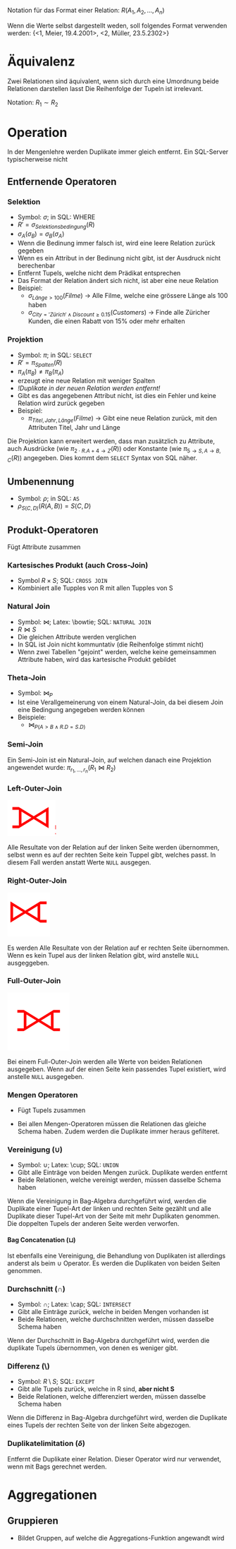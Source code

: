 Notation für das Format einer Relation:
$R(A_1, A_2, ..., A_n)$

Wenn die Werte selbst dargestellt weden, soll folgendes Format verwenden werden: {<1, Meier, 19.4.2001>, <2, Müller, 23.5.2302>}

# Äquivalenz

Zwei Relationen sind äquivalent, wenn sich durch eine Umordnung beide Relationen darstellen lasst
Die Reihenfolge der Tupeln ist irrelevant.

Notation: $R_1 \sim R_2$

# Operation

In der Mengenlehre werden Duplikate immer gleich entfernt. Ein SQL-Server typischerweise nicht

## Entfernende Operatoren

### Selektion

- Symbol: $\sigma$; in SQL: WHERE
- $R' = \sigma_{Selektionsbedingung}(R)$
- $\sigma_A(\sigma_B) = \sigma_B(\sigma_A)$
- Wenn die Bedinung immer falsch ist, wird eine leere Relation zurück gegeben
- Wenn es ein Attribut in der Bedinung nicht gibt, ist der Ausdruck nicht berechenbar
- Entfernt Tupels, welche nicht dem Prädikat entsprechen
- Das Format der Relation ändert sich nicht, ist aber eine neue Relation
- Beispiel:
  - $\sigma_{Länge>100}(Filme)$ -> Alle Filme, welche eine grössere Länge als 100 haben
  - $\sigma_{City = 'Zürich' \wedge Discount \geq 0.15}(Customers)$ -> Finde alle Züricher Kunden, die einen Rabatt von 15% oder mehr erhalten

### Projektion

- Symbol: $\pi$; in SQL: `SELECT`
- $R'=\pi_{Spalten}(R)$
- $\pi_A(\pi_B) \neq \pi_B(\pi_A)$
- erzeugt eine neue Relation mit weniger Spalten
- *!Duplikate in der neuen Relation werden entfernt!*
- Gibt es das angegebenen Attribut nicht, ist dies ein Fehler und keine Relation wird zurück gegeben
- Beispiel:
  - $\pi_{Titel, Jahr, Länge}(Filme)$ -> Gibt eine neue Relation zurück, mit den Attributen Titel, Jahr und Länge

Die Projektion kann erweitert werden, dass man zusätzlich zu Attribute, auch Ausdrücke (wie $\pi_{2\cdot R.A+4\to Z}(R)$) oder Konstante (wie $\pi_{5 \to S, A \to B, C}(R)$) angegeben. Dies kommt dem `SELECT` Syntax von SQL näher.

## Umbenennung

- Symbol: $\rho$; in SQL: `AS`
- $\rho_{S(C,D)}(R(A, B))=S(C, D)$

## Produkt-Operatoren

Fügt Attribute zusammen

### Kartesisches Produkt (auch Cross-Join)

- Symbol $R \times S$; SQL: `CROSS JOIN`
- Kombiniert alle Tupples von R mit allen Tupples von S
  
### Natural Join

- Symbol: $\bowtie$; Latex: \bowtie; SQL: `NATURAL JOIN`
- $R \bowtie S$ 
- Die gleichen Attribute werden verglichen
- In SQL ist Join nicht kommuntativ (die Reihenfolge stimmt nicht)
- Wenn zwei Tabellen "gejoint" werden, welche keine gemeinsammen Attribute haben, wird das kartesische Produkt gebildet

### Theta-Join

- Symbol: $\bowtie_P$
- Ist eine Verallgemeinerung von einem Natural-Join, da bei diesem Join eine Bedingung angegeben werden können
- Beispiele:
  - $\bowtie_{P (A > B \wedge R.D = S.D)}$

### Semi-Join

Ein Semi-Join ist ein Natural-Join, auf welchen danach eine Projektion angewendet wurde: $\pi_{r_1,...,r_n}(R_1 \bowtie R_2)$

### Left-Outer-Join

![image-20211229134551849](res/image-20211229134551849.png)

Alle Resultate von der Relation auf der linken Seite werden übernommen, selbst wenn es auf der rechten Seite kein Tuppel gibt, welches passt. In diesem Fall werden anstatt Werte `NULL` ausgegen.

### Right-Outer-Join

![image-20211229134602100](res/image-20211229134602100.png)

Es werden Alle Resultate von der Relation auf er rechten Seite übernommen. Wenn es kein Tupel aus der linken Relation gibt, wird anstelle `NULL` ausgeggeben.



### Full-Outer-Join 

![image-20211229134448540](res/image-20211229134448540.png)

Bei einem Full-Outer-Join werden alle Werte von beiden Relationen ausgegeben. Wenn auf der einen Seite kein passendes Tupel existiert, wird anstelle `NULL`  ausgegeben.

### Mengen Operatoren

- Fügt Tupels zusammen

- Bei allen Mengen-Operatoren müssen die Relationen das gleiche Schema haben. Zudem werden die Duplikate immer heraus gefilteret.
  
### Vereinigung ($\cup$)

- Symbol: $\cup$; Latex: \cup; SQL: `UNION`
- Gibt alle Einträge von beiden Mengen zurück. Duplikate werden entfernt
- Beide Relationen, welche vereinigt werden, müssen dasselbe Schema haben

Wenn die Vereinigung in Bag-Algebra durchgeführt wird, werden die Duplikate einer Tupel-Art der linken und rechten Seite gezählt und alle Duplikate dieser Tupel-Art von der Seite mit mehr Duplikaten genommen. Die doppelten Tupels der anderen Seite werden verworfen.

#### Bag Concatenation ($\sqcup$)

Ist ebenfalls eine Vereinigung, die Behandlung von Duplikaten ist allerdings anderst als beim $\cup$ Operator. Es werden die Duplikaten von beiden Seiten genommen.

### Durchschnitt ($\cap$)

- Symbol: $\cap$; Latex: \cap; SQL: `INTERSECT`
- Gibt alle Einträge zurück, welche in beiden Mengen vorhanden ist
- Beide Relationen, welche durchschnitten werden, müssen dasselbe Schema haben

Wenn der Durchschnitt in Bag-Algebra durchgeführt wird, werden die duplikate Tupels übernommen, von denen es weniger gibt.

### Differenz ($\setminus$)

- Symbol: $R \setminus S$; SQL: `EXCEPT`
- Gibt alle Tupels zurück, welche in R sind, **aber nicht S**
- Beide Relationen, welche differenziert werden, müssen dasselbe Schema haben

Wenn die Differenz in Bag-Algebra durchgeführt wird, werden die Duplikate eines Tupels der rechten Seite von der linken Seite abgezogen.

### Duplikatelimitation ($\delta$)

Entfernt die Duplikate einer Relation. Dieser Operator wird nur verwendet, wenn mit Bags gerechnet werden.

# Aggregationen

## Gruppieren

- Bildet Gruppen, auf welche die Aggregations-Funktion angewandt wird